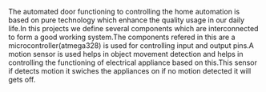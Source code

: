 The automated door functioning to controlling the home automation is based on  pure technology which enhance the quality usage in our daily life.In this projects we define several components which are interconnected to form a good working system.The components refered in this are a microcontroller(atmega328) is used for controlling input and output pins.A motion sensor is used helps in object movement detection and helps in controlling the functioning of electrical appliance based on this.This sensor if detects motion it swiches the appliances on if no motion detected it will gets off.
